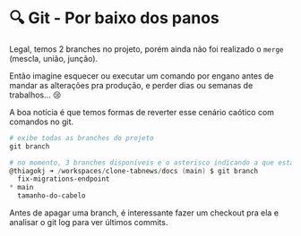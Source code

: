 # 🔍 Git - Por baixo dos panos

Legal, temos 2 branches no projeto, porém ainda não foi realizado o `merge` (mescla, união, junção).

Então imagine esquecer ou executar um comando por engano antes de mandar as alterações pra produção, e perder dias ou semanas de trabalhos... 😢

A boa notícia é que temos formas de reverter esse cenário caótico com comandos no git.

```powershell
# exibe todas as branches do projeto
git branch

# no momento, 3 branches disponíveis e o asterisco indicando a que está em uso
@thiagokj ➜ /workspaces/clone-tabnews/docs (main) $ git branch
  fix-migrations-endpoint
* main
  tamanho-do-cabelo
```

Antes de apagar uma branch, é interessante fazer um checkout pra ela e analisar o git log para ver últimos commits.
